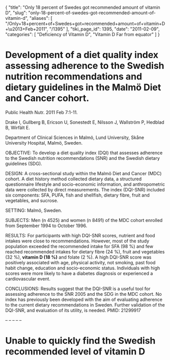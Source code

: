 {
  "title": "Only 18 percent of Swedes got recommended amount of vitamin D",
  "slug": "only-18-percent-of-swedes-got-recommended-amount-of-vitamin-d",
  "aliases": [
    "/Only+18+percent+of+Swedes+got+recommended+amount+of+vitamin+D+\u2013+Feb+2011",
    "/1395"
  ],
  "tiki_page_id": 1395,
  "date": "2011-02-09",
  "categories": [
    "Deficiency of Vitamin D",
    "Vitamin D Far from equator"
  ]
}


# Development of a diet quality index assessing adherence to the Swedish nutrition recommendations and dietary guidelines in the Malmö Diet and Cancer cohort.

Public Health Nutr. 2011 Feb 7:1-11.

Drake I, Gullberg B, Ericson U, Sonestedt E, Nilsson J, Wallström P, Hedblad B, Wirfält E.

Department of Clinical Sciences in Malmö, Lund University, Skåne University Hospital, Malmö, Sweden.

OBJECTIVE: To develop a diet quality index (DQI) that assesses adherence to the Swedish nutrition recommendations (SNR) and the Swedish dietary guidelines (SDG).

DESIGN: A cross-sectional study within the Malmö Diet and Cancer (MDC) cohort. A diet history method collected dietary data, a structured questionnaire lifestyle and socio-economic information, and anthropometric data were collected by direct measurements. The index (DQI-SNR) included six components: SFA, PUFA, fish and shellfish, dietary fibre, fruit and vegetables, and sucrose.

SETTING: Malmö, Sweden.

SUBJECTS: Men (n 4525) and women (n 8491) of the MDC cohort enrolled from September 1994 to October 1996.

RESULTS: For participants with high DQI-SNR scores, nutrient and food intakes were close to recommendations. However, most of the study population exceeded the recommended intake for SFA (98 %) and few reached recommended intakes for dietary fibre (24 %), fruit and vegetables (32 %),  **vitamin D (18 %)**  and folate (2 %). A high DQI-SNR score was positively associated with age, physical activity, not smoking, past food habit change, education and socio-economic status. Individuals with high scores were more likely to have a diabetes diagnosis or experienced a cardiovascular event.

CONCLUSIONS: Results suggest that the DQI-SNR is a useful tool for assessing adherence to the SNR 2005 and the SDG in the MDC cohort. No index has previously been developed with the aim of evaluating adherence to the current dietary recommendations in Sweden. Further validation of the DQI-SNR, and evaluation of its utility, is needed. PMID: 21299917 

– – – – – 

# Unable to quickly find the Swedish recommended level of vitamin D

